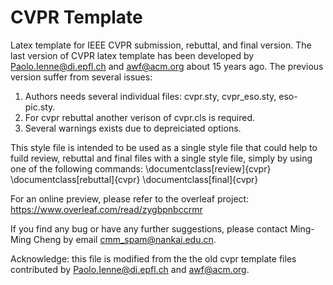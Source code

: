 # CVPR Template

Latex template for IEEE CVPR submission, rebuttal, and final version. The last version of CVPR latex template has been developed by Paolo.Ienne@di.epfl.ch and awf@acm.org about 15 years ago. The previous version suffer from several issues:
1. Authors needs several individual files: cvpr.sty, cvpr_eso.sty, eso-pic.sty.
2. For cvpr rebuttal another verison of cvpr.cls is required.
3. Several warnings exists due to depreiciated options.

This style file is intended to be used as a single style file that could help to fuild review, rebuttal and final files with a single style file, simply by using one of the following commands:
\documentclass[review]{cvpr}
\documentclass[rebuttal]{cvpr}
\documentclass[final]{cvpr}

For an online preview, please refer to the overleaf project: https://www.overleaf.com/read/zygbpnbccrmr

If you find any bug or have any further suggestions, please contact Ming-Ming Cheng by email cmm_spam@nankai.edu.cn.

Acknowledge: this file is modified from the the old cvpr template files contributed by Paolo.Ienne@di.epfl.ch and awf@acm.org.


